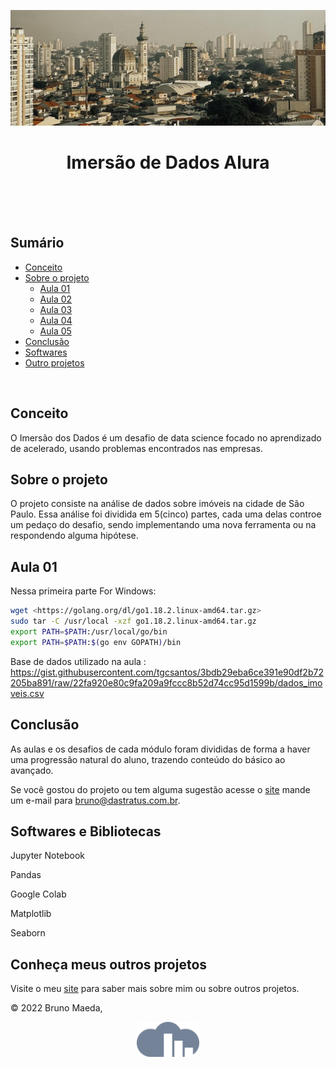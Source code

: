 <p align="center">
  <img src="pexels-gustavo-juliette.jpg" width=1280>
</p>

<h1 align="center">
  Imersão de Dados Alura<br/><br/>
</h1>

<br/>

## Sumário

- [Conceito](#conceito)
- [Sobre o projeto](#sobre-o-projeto)
  - [Aula 01](#aula-01)
  - [Aula 02](#aula-02)
  - [Aula 03](#aula-03)
  - [Aula 04](#aula-04)
  - [Aula 05](#aula-05)
- [Conclusão](#conclusão)
- [Softwares](#softwares-e-bibliotecas)
- [Outro projetos](#conheça-meus-outros-projetos)

<br/>

## Conceito

O Imersão dos Dados é um desafio de data science focado no aprendizado de acelerado, usando problemas encontrados nas empresas.
<br/>

## Sobre o projeto

O projeto consiste na análise de dados sobre imóveis na cidade de São Paulo. Essa análise foi dividida em 5(cinco) partes, cada uma delas controe um pedaço do desafio, sendo implementando uma nova ferramenta ou na respondendo alguma hipótese. 
<br/>

## Aula 01

Nessa primeira parte 
   For Windows:

   ```sh
   wget <https://golang.org/dl/go1.18.2.linux-amd64.tar.gz>
   sudo tar -C /usr/local -xzf go1.18.2.linux-amd64.tar.gz
   export PATH=$PATH:/usr/local/go/bin
   export PATH=$PATH:$(go env GOPATH)/bin
   ```
  Base de dados utilizado na aula : https://gist.githubusercontent.com/tgcsantos/3bdb29eba6ce391e90df2b72205ba891/raw/22fa920e80c9fa209a9fccc8b52d74cc95d1599b/dados_imoveis.csv
  
## Conclusão

As aulas e os desafios de cada módulo foram divididas de forma a haver uma progressão natural do aluno, trazendo conteúdo do básico ao avançado.

Se você gostou do projeto ou tem alguma sugestão acesse o [site](https://dastratus.com.br) mande um e-mail para bruno@dastratus.com.br.
<br/>

## Softwares e Bibliotecas

Jupyter Notebook

Pandas

Google Colab

Matplotlib

Seaborn
<br/>
## Conheça meus outros projetos

Visite o meu [site](https://dastratus.com.br/) para saber mais sobre mim ou sobre outros projetos.
<br/>

© 2022 Bruno Maeda,

<p align="center">
    <a href="https://dastratus.com.br/"><img src="logo-dastratus-nw.png" align="center" width=100/></a>
</p>
<div align="center">
</div>

